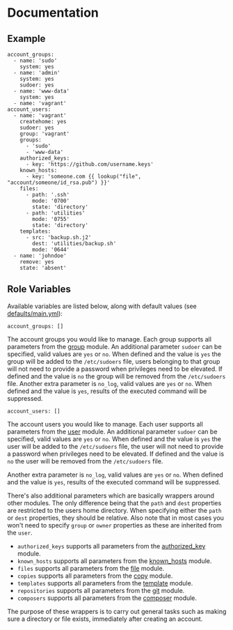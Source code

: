 # Documentation

## Example

```
account_groups:
  - name: 'sudo'
    system: yes
  - name: 'admin'
    system: yes
    sudoer: yes
  - name: 'www-data'
    system: yes
  - name: 'vagrant'
account_users:
  - name: 'vagrant'
    createhome: yes
    sudoer: yes
    group: 'vagrant'
    groups:
      - 'sudo'
      - 'www-data'
    authorized_keys:
      - key: 'https://github.com/username.keys'
    known_hosts:
      - key: 'someone.com {{ lookup("file", "account/someone/id_rsa.pub") }}'
    files:
      - path: '.ssh'
        mode: '0700'
        state: 'directory'
      - path: 'utilities'
        mode: '0755'
        state: 'directory'
    templates:
      - src: 'backup.sh.j2'
        dest: 'utilities/backup.sh'
        mode: '0644'
  - name: 'johndoe'
    remove: yes
    state: 'absent'
```

## Role Variables

Available variables are listed below, along with default values (see [defaults/main.yml](/defaults/main.yml)):

```
account_groups: []
```

The account groups you would like to manage. Each group supports all parameters from the
[group](http://docs.ansible.com/ansible/group_module.html) module. An additional parameter `sudoer` can be
specified, valid values are `yes` or `no`. When defined and the value is `yes` the group will be added to
the `/etc/sudoers` file, users belonging to that group will not need to provide a password when privileges need
to be elevated. If defined and the value is `no` the group will be removed from the `/etc/sudoers` file.
Another extra parameter is `no_log`, valid values are `yes` or `no`. When defined and the value is `yes`,
results of the executed command will be suppressed.

```
account_users: []
```

The account users you would like to manage. Each user supports all parameters from the
[user](http://docs.ansible.com/ansible/user_module.html) module. An additional parameter `sudoer` can be
specified, valid values are `yes` or `no`. When defined and the value is `yes` the user will be added to
the `/etc/sudoers` file, the user will not need to provide a password when privileges need to be elevated. If 
defined and the value is `no` the user will be removed from the `/etc/sudoers` file.

Another extra parameter is `no_log`, valid values are `yes` or `no`. When defined and the value is `yes`,
results of the executed command will be suppressed.

There's also additional parameters which are basically wrappers around other modules. The only
difference being that the `path` and `dest` properties are restricted to the users home directory. When
specifying either the `path` or `dest` properties, they should be relative. Also note that in most cases
you won't need to specify `group` or `owner` properties as these are inherited from the `user`.

* `authorized_keys` supports all parameters from the [authorized_key](http://docs.ansible.com/ansible/authorized_key_module.html) module.
* `known_hosts` supports all parameters from the [known_hosts](http://docs.ansible.com/ansible/known_hosts_module.html) module.
* `files` supports all parameters from the [file](http://docs.ansible.com/ansible/file_module.html) module.
* `copies` supports all parameters from the [copy](http://docs.ansible.com/ansible/copy_module.html) module.
* `templates` supports all parameters from the [template](http://docs.ansible.com/ansible/template_module.html) module.
* `repositories` supports all parameters from the [git](http://docs.ansible.com/ansible/git_module.html) module.
* `composers` supports all parameters from the [composer](http://docs.ansible.com/ansible/composer_module.html) module.

The purpose of these wrappers is to carry out general tasks such as making sure a directory or file
exists, immediately after creating an account.